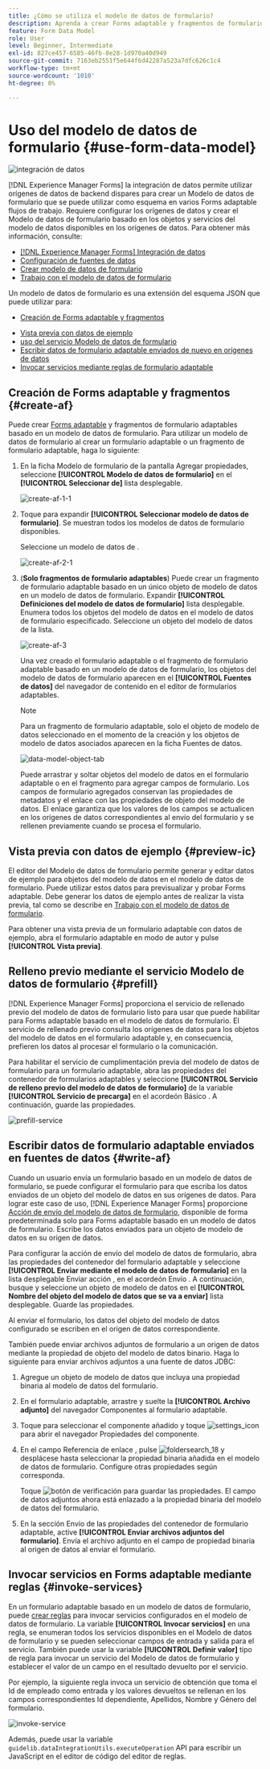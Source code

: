 ```yaml
---
title: ¿Cómo se utiliza el modelo de datos de formulario?
description: Aprenda a crear Forms adaptable y fragmentos de formulario adaptables basados en un modelo de datos de formulario. Profundizar al generar y editar datos de ejemplo para objetos del modelo de datos del formulario. Puede utilizar estos datos para obtener una vista previa y probar Forms adaptable.
feature: Form Data Model
role: User
level: Beginner, Intermediate
exl-id: 827ce457-6585-46fb-8e28-1d970a40d949
source-git-commit: 7163eb2551f5e644f6d42287a523a7dfc626c1c4
workflow-type: tm+mt
source-wordcount: '1010'
ht-degree: 0%

---
```


# Uso del modelo de datos de formulario {#use-form-data-model}

![integración de datos](do-not-localize/data-integeration.png)

[!DNL Experience Manager Forms] la integración de datos permite utilizar orígenes de datos de backend dispares para crear un Modelo de datos de formulario que se puede utilizar como esquema en varios Forms adaptable <!--and interactive communications--> flujos de trabajo. Requiere configurar los orígenes de datos y crear el Modelo de datos de formulario basado en los objetos y servicios del modelo de datos disponibles en los orígenes de datos. Para obtener más información, consulte:

* [[!DNL Experience Manager Forms] Integración de datos](data-integration.md)
* [Configuración de fuentes de datos](configure-data-sources.md)
* [Crear modelo de datos de formulario](create-form-data-models.md)
* [Trabajo con el modelo de datos de formulario](work-with-form-data-model.md)

Un modelo de datos de formulario es una extensión del esquema JSON que puede utilizar para:

* [Creación de Forms adaptable y fragmentos](#create-af)

<!--* [Create interactive communications and building blocks like text, list, and condition fragments](#create-ic)-->
* [Vista previa con datos de ejemplo](#preview-ic)
* [uso del servicio Modelo de datos de formulario](#prefill)
* [Escribir datos de formulario adaptable enviados de nuevo en orígenes de datos](#write-af)
* [Invocar servicios mediante reglas de formulario adaptable](#invoke-services)

## Creación de Forms adaptable y fragmentos {#create-af}

Puede crear [Forms adaptable](creating-adaptive-form.md) y fragmentos de formulario adaptables <!-- [Adaptive Form Fragments](adaptive-form-fragments.md) --> basado en un modelo de datos de formulario. Para utilizar un modelo de datos de formulario al crear un formulario adaptable o un fragmento de formulario adaptable, haga lo siguiente:

1. En la ficha Modelo de formulario de la pantalla Agregar propiedades, seleccione **[!UICONTROL Modelo de datos de formulario]** en el **[!UICONTROL Seleccionar de]** lista desplegable.

   ![create-af-1-1](assets/create-af-1-1.png)

1. Toque para expandir **[!UICONTROL Seleccionar modelo de datos de formulario]**. Se muestran todos los modelos de datos de formulario disponibles.

   Seleccione un modelo de datos de .

   ![create-af-2-1](assets/create-af-2-1.png)

1. (**Solo fragmentos de formulario adaptables**) Puede crear un fragmento de formulario adaptable basado en un único objeto de modelo de datos en un modelo de datos de formulario. Expandir **[!UICONTROL Definiciones del modelo de datos de formulario]** lista desplegable. Enumera todos los objetos del modelo de datos en el modelo de datos de formulario especificado. Seleccione un objeto del modelo de datos de la lista.

   ![create-af-3](assets/create-af-3.png)

   Una vez creado el formulario adaptable o el fragmento de formulario adaptable basado en un modelo de datos de formulario, los objetos del modelo de datos de formulario aparecen en el **[!UICONTROL Fuentes de datos]** del navegador de contenido en el editor de formularios adaptables.

   >[!NOTE]
   >
   >Para un fragmento de formulario adaptable, solo el objeto de modelo de datos seleccionado en el momento de la creación y los objetos de modelo de datos asociados aparecen en la ficha Fuentes de datos.

   ![data-model-object-tab](assets/data-model-objects-tab.png)

   Puede arrastrar y soltar objetos del modelo de datos en el formulario adaptable o en el fragmento para agregar campos de formulario. Los campos de formulario agregados conservan las propiedades de metadatos y el enlace con las propiedades de objeto del modelo de datos. El enlace garantiza que los valores de los campos se actualicen en los orígenes de datos correspondientes al envío del formulario y se rellenen previamente cuando se procesa el formulario.

<!-- ## Create interactive communications {#create-ic}

You can create an interactive communication based on a Form Data Model that you can use to prefill interactive communication with data from configured data sources. In addition, the building blocks of an interactive communication, such as text, list, and condition document fragments can be based on a form data model.

You can choose a Form Data Model when creating an interactive communication or a document fragment. The following image shows the General tab of the Create Interactive Communication dialog.

![create-ic](assets/create-ic.png)

General tab of Create Interactive Communication dialog

For more information, see:

[Create an interactive communication](create-interactive-communication.md)

[Text in Interactive Communications](texts-interactive-communications.md)

[Conditions in Interactive Communications](conditions-interactive-communications.md)

[List fragments](lists.md) -->

## Vista previa con datos de ejemplo {#preview-ic}

El editor del Modelo de datos de formulario permite generar y editar datos de ejemplo para objetos del modelo de datos en el modelo de datos de formulario. Puede utilizar estos datos para previsualizar y probar <!--interactive communications and--> Forms adaptable. Debe generar los datos de ejemplo antes de realizar la vista previa, tal como se describe en [Trabajo con el modelo de datos de formulario](work-with-form-data-model.md#sample).

<!--To preview an interactive communication with sample Form Data Model data:

1. On [!DNL  Experience Manager] author instance, navigate to **[!UICONTROL Forms > Forms & Documents]**.
1. Select an interactive communication and tap **[!UICONTROL Preview]** in the toolbar to select **[!UICONTROL Web Channel]**, **[!UICONTROL Print Channel]**, or **[!UICONTROL Both Channels]** to preview the interactive communication.
1. In the Preview [*channel*] dialog, ensure that **[!UICONTROL Test Data of Form Data Model]** is selected and tap **[!UICONTROL Preview]**.

The interactive communication opens with prefilled sample data.

![web-preview](assets/web-preview.png)-->

Para obtener una vista previa de un formulario adaptable con datos de ejemplo, abra el formulario adaptable en modo de autor y pulse **[!UICONTROL Vista previa]**.

## Relleno previo mediante el servicio Modelo de datos de formulario {#prefill}

[!DNL Experience Manager Forms] proporciona el servicio de rellenado previo del modelo de datos de formulario listo para usar que puede habilitar para Forms adaptable <!--and interactive communications--> basado en el modelo de datos de formulario. El servicio de rellenado previo consulta los orígenes de datos para los objetos del modelo de datos en el formulario adaptable <!--and interactive communication--> y, en consecuencia, prefieren los datos al procesar el formulario o la comunicación.

Para habilitar el servicio de cumplimentación previa del modelo de datos de formulario para un formulario adaptable, abra las propiedades del contenedor de formularios adaptables y seleccione **[!UICONTROL Servicio de relleno previo del modelo de datos de formulario]** de la variable **[!UICONTROL Servicio de precarga]** en el acordeón Básico . A continuación, guarde las propiedades.

![prefill-service](assets/prefill-service.png)

<!--To configure Form Data Model prefill service in an interactive communication, you can select Form Data Model Prefill Service in the Prefill Service drop-down while creating it or later by modifying the properties.

![edit-ic-props](assets/edit-ic-props.png)

Edit Properties dialog for an interactive communication-->

## Escribir datos de formulario adaptable enviados en fuentes de datos {#write-af}

Cuando un usuario envía un formulario basado en un modelo de datos de formulario, se puede configurar el formulario para que escriba los datos enviados de un objeto del modelo de datos en sus orígenes de datos. Para lograr este caso de uso, [!DNL Experience Manager Forms] proporcione [Acción de envío del modelo de datos de formulario](configuring-submit-actions.md), disponible de forma predeterminada solo para Forms adaptable basado en un modelo de datos de formulario. Escribe los datos enviados para un objeto de modelo de datos en su origen de datos.

Para configurar la acción de envío del modelo de datos de formulario, abra las propiedades del contenedor del formulario adaptable y seleccione **[!UICONTROL Enviar mediante el modelo de datos de formulario]** en la lista desplegable Enviar acción , en el acordeón Envío . A continuación, busque y seleccione un objeto de modelo de datos en el **[!UICONTROL Nombre del objeto del modelo de datos que se va a enviar]** lista desplegable. Guarde las propiedades.

Al enviar el formulario, los datos del objeto del modelo de datos configurado se escriben en el origen de datos correspondiente.

<!--![data-submission](assets/data-submission.png)-->

También puede enviar archivos adjuntos de formulario a un origen de datos mediante la propiedad de objeto del modelo de datos binario. Haga lo siguiente para enviar archivos adjuntos a una fuente de datos JDBC:

1. Agregue un objeto de modelo de datos que incluya una propiedad binaria al modelo de datos del formulario.
1. En el formulario adaptable, arrastre y suelte la **[!UICONTROL Archivo adjunto]** del navegador Componentes al formulario adaptable.
1. Toque para seleccionar el componente añadido y toque ![settings_icon](assets/configure-icon.svg) para abrir el navegador Propiedades del componente.
1. En el campo Referencia de enlace , pulse ![foldersearch_18](assets/folder-search-icon.svg) y desplácese hasta seleccionar la propiedad binaria añadida en el modelo de datos de formulario. Configure otras propiedades según corresponda.

   Toque ![botón de verificación](assets/save_icon.svg) para guardar las propiedades. El campo de datos adjuntos ahora está enlazado a la propiedad binaria del modelo de datos del formulario.

1. En la sección Envío de las propiedades del contenedor de formulario adaptable, active **[!UICONTROL Enviar archivos adjuntos del formulario]**. Envía el archivo adjunto en el campo de propiedad binaria al origen de datos al enviar el formulario.

## Invocar servicios en Forms adaptable mediante reglas {#invoke-services}

En un formulario adaptable basado en un modelo de datos de formulario, puede [crear reglas](rule-editor.md) para invocar servicios configurados en el modelo de datos de formulario. La variable **[!UICONTROL Invocar servicios]** en una regla, se enumeran todos los servicios disponibles en el Modelo de datos de formulario y se pueden seleccionar campos de entrada y salida para el servicio. También puede usar la variable **[!UICONTROL Definir valor]** tipo de regla para invocar un servicio del Modelo de datos de formulario y establecer el valor de un campo en el resultado devuelto por el servicio.

Por ejemplo, la siguiente regla invoca un servicio de obtención que toma el Id de empleado como entrada y los valores devueltos se rellenan en los campos correspondientes Id dependiente, Apellidos, Nombre y Género del formulario.

![invoke-service](assets/invoke-service.png)

Además, puede usar la variable `guidelib.dataIntegrationUtils.executeOperation` API para escribir un JavaScript en el editor de código del editor de reglas. <!-- For API details, see [API to invoke Form Data Model service](invoke-form-data-model-services.md).-->
